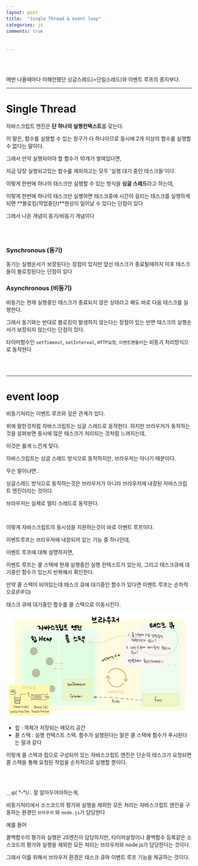 ```yaml
---
layout: post
title:  "Single Thread & event loop"
categories: js 
comments: true


---
```


<br>

<Br>

매번 나올때마다 이해안됐던 싱글스레드(=단일스레드)와 이벤트 루프의 종지부다.

---

# Single Thread

자바스크립트 엔진은 **단 하나의 실행컨텍스트**를 갖는다.

이 말은, 함수를 실행할 수 있는 창구가 다 하나이므로 동시에 2개 이상의 함수를 실행할 수 없다는 말이다.

그래서 만약 실행되어야 할 함수가 10개가 쌓여있다면,

지금 당장 실행되고있는 함수를 제외하고는 모두 '실행 대기 중인 태스크들'이다.

이렇게 한번에 하나의 태스크만 실행할 수 있는 방식을 **싱글 스레드**라고 하는데,

이렇게 한번에 하나의 태스크만 실행하면 태스크중에 시간이 걸리는 태스크를 실행하게 되면 **블로킹(작업중단)**현상이 일어날 수 있다는 단점이 있다

그래서 나온 개념이 동기/비동기 개념이다

<br>

<br>

### Synchronous (동기)

동기는 실행순서가 보장된다는 장점이 있지만 앞선 태스크가 종료될때까지 이후 태스크들이 블로킹된다는 단점이 있다

### Asynchronous (비동기)

비동기는 현재 실행중인 태스크가 종료되지 않은 상태라고 해도 바로 다음 태스크를 실행한다.

그래서 동기와는 반대로 블로킹이 발생하지 않는다는 장점이 있는 반면 태스크의 실행순서가 보장되지 않는다는 단점이 있다.

타이머함수인 `setTimeout`, `setInterval`, `HTTP요청`, `이벤트핸들러`는 비동기 처리방식으로 동작한다

<br>

<br>

---

# event loop

비동기처리는 이벤트 루프와 깊은 관계가 있다.

위에 말한것처럼 자바스크립트는 싱글 스레드로 동작한다. 하지만 브라우저가 동작하는 것을 살펴보면 동시에 많은 태스크가 처리되는 것처럼 느껴지는데,

이것은 옳게 느낀게 맞다.

자바스크립트는 싱글 스레드 방식으로 동작하지만, 브라우저는 아니기 때문이다. 

무슨 말이냐면..

싱글스레드 방식으로 동작하는것은 브라우저가 아니라 브라우저에 내장된 자바스크립트 엔진이라는 것이다.

브라우저는 실제로 멀티 스레드로 동작한다.

<br>

이렇게 자바스크립트의 동시성을 지원하는것이 바로 이벤트 루프이다.

이벤트루프는 브라우저에 내장되어 있는 기능 중 하나인데,

이벤트 루프에 대해 설명하자면,

이벤트 루프는 콜 스택에 현재 실행중인 실행 컨텍스트가 있는지, 그리고 태스크큐에 대기중인 함수가 있는지 반복해서 확인한다.

만약 콜 스택이 비어있는데 태스크 큐에 대기중인 함수가 있다면 이벤트 루프는 순차적으로(FIFO)

태스크 큐에 대기중인 함수를 콜 스택으로 이동시킨다.

![eventloop](/assets/img/2023-01-13/eventloop.png)

* 힙 : 객체가 저장되는 메모리 공간
* 콜 스택 : 실행 컨텍스트 스택. 함수가 실행된다는 말은 콜 스택에 함수가 푸시된다는 말과 같다 

이렇게 콜 스택과 힙으로 구성되어 있는 자바스크립트 엔진은 단순히 태스크가 요청되면 콜 스택을 통해 요청된 작업을 순차적으로 실행할 뿐이다.

<br>

<br>

＿φ( °-°)/.. 잘 알아두어야하는게,

비동기처리에서 소스코드의 평가와 실행을 제외한 모든 처리는 자바스크립트 엔진을 구동하는 환경인 `브라우저` 와 `node.js`가 담당한다

예를 들어

콜백함수의 평가와 실행은 JS엔진이 담당하지만, 타이머설정이나 콜백함수 등록같은 소스코드의 평가와 실행을 제외한 모든 처리는 브라우저와 node.js가 담당한다는 것이다.

그래서 이를 위해서 브라우저 환경은 태스크 큐와 이벤트 루프 기능을 제공하는 것이다.

<br>

<br>

<br>

<br>

<br>







